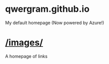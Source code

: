 # qwergram.github.io
My default homepage (Now powered by Azure!)

# [/images/](http://qwergram.github.io/)
A homepage of links
